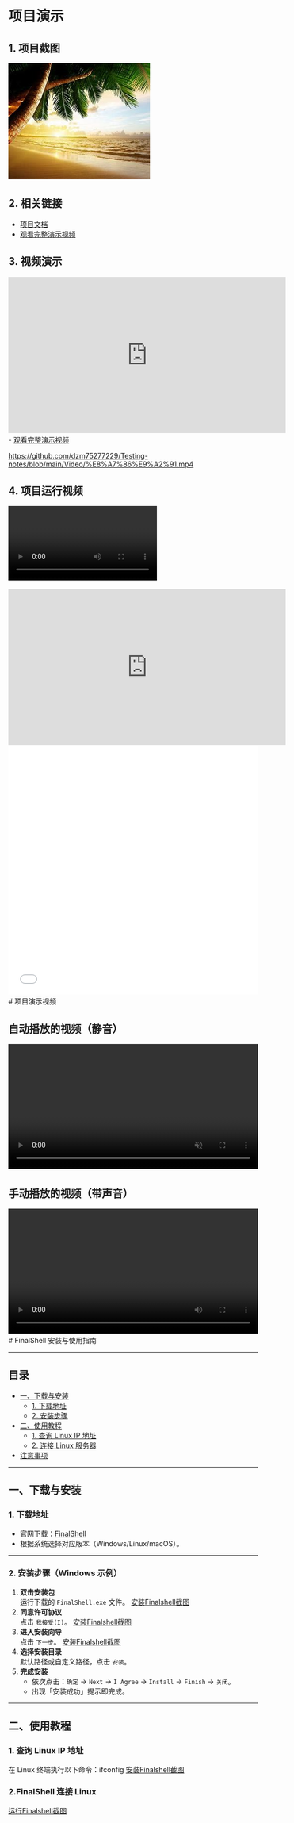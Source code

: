 # 项目演示

## 1. 项目截图
![安装代码截图](../../Images/tree.jpg)

## 2. 相关链接
- [项目文档](../Day1_TestFundamentals/Test_Theory.md)
- <a href="https://youtu.be/abc123" target="_blank">观看完整演示视频</a>

## 3. 视频演示
<iframe width="560" height="315" src="https://www.bilibili.com/video/BV1bg411V7pp?vd_source=e72e2fe7e39c9513f5f87765d3cc7937&spm_id_from=333.788.videopod.episodes&p=89" frameborder="0" allowfullscreen></iframe>
- <a href="https://www.bilibili.com/video/BV1bg411V7pp?vd_source=e72e2fe7e39c9513f5f87765d3cc7937&spm_id_from=333.788.videopod.episodes&p=89" target="_blank">观看完整演示视频</a>

https://github.com/dzm75277229/Testing-notes/blob/main/Video/%E8%A7%86%E9%A2%91.mp4
## 4. 项目运行视频
![安装运行视频](https://github.com/dzm75277229/Testing-notes/blob/main/Video/%E8%A7%86%E9%A2%91.mp4)
<iframe 
  width="560" 
  height="315" 
  src="https://www.youtube.com/embed/视频ID?autoplay=1&mute=1" 
  frameborder="0" 
  allow="accelerometer; autoplay; encrypted-media; gyroscope; picture-in-picture" 
  allowfullscreen>
</iframe>
<iframe 
  width="100%" 
  height="500" 
  src="//player.bilibili.com/player.html?aid=视频AID&page=1&autoplay=true" 
  scrolling="no" 
  border="0" 
  frameborder="no" 
  framespacing="0" 
  allowfullscreen="true">
</iframe>
# 项目演示视频

## 自动播放的视频（静音）
<video controls autoplay muted width="100%">
  <source src="../../Video/视频.mp4" type="video/mp4">
  您的浏览器不支持视频标签。
</video>

## 手动播放的视频（带声音）
<video controls width="100%">
  <source src="../../Video/视频.mp4" type="video/mp4">
</video>
# FinalShell 安装与使用指南

---

## 目录
- [一、下载与安装](#一下载与安装)
  - [1. 下载地址](#1-下载地址)
  - [2. 安装步骤](#2-安装步骤)
- [二、使用教程](#二使用教程)
  - [1. 查询 Linux IP 地址](#1-查询-linux-ip-地址)
  - [2. 连接 Linux 服务器](#2-连接-linux-服务器)
- [注意事项](#注意事项)

---

## 一、下载与安装

### 1. 下载地址
- 官网下载：[FinalShell](http://www.hostbuf.com/t/988.html)
- 根据系统选择对应版本（Windows/Linux/macOS）。

---

### 2. 安装步骤（Windows 示例）
1. **双击安装包**  
   运行下载的 `FinalShell.exe` 文件。
   [安装Finalshell截图](../../Images/finallshell_install01.jpg)
2. **同意许可协议**  
   点击 `我接受(I)`。
   [安装Finalshell截图](../../Images/finallshell_install02.jpg)
3. **进入安装向导**  
   点击 `下一步`。
   [安装Finalshell截图](../../Images/finallshell_install03.jpg)
4. **选择安装目录**  
   默认路径或自定义路径，点击 `安装`。
5. **完成安装**  
   - 依次点击：`确定` → `Next` → `I Agree` → `Install` → `Finish` → `关闭`。
   - 出现「安装成功」提示即完成。

---

## 二、使用教程

### 1. 查询 Linux IP 地址
在 Linux 终端执行以下命令：ifconfig
[安装Finalshell截图](../../Images/finallshell_install04.jpg)
### 2.FinalShell  连接 Linux 
[运行Finalshell截图](../../Images/finallshell_install05.jpg)
